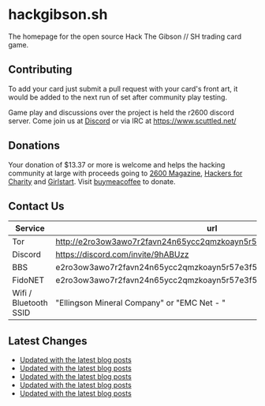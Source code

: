 # hackgibson.sh
The homepage for the open source Hack The Gibson // SH trading card game.


## Contributing

To add your card just submit a pull request with your card's front art, it would be added to the next run of set after community play testing.

Game play and discussions over the project is held the r2600 discord server. Come join us at [Discord](https://discord.com/invite/9hABUzz) or via IRC at https://www.scuttled.net/


## Donations

Your donation of $13.37 or more is welcome and helps the hacking community at large with proceeds going to [2600 Magazine](https://2600.com/), [Hackers for Charity](https://hackersforcharity.org) and [Girlstart](https://girlstart.org).  Visit [buymeacoffee](https://www.buymeacoffee.com/hackgibson.sh) to donate.


## Contact Us

Service | url
-|-
Tor | http://e2ro3ow3awo7r2favn24n65ycc2qmzkoayn5r57e3f56nvjwdcgg32ad.onion
Discord | https://discord.com/invite/9hABUzz
BBS | e2ro3ow3awo7r2favn24n65ycc2qmzkoayn5r57e3f56nvjwdcgg32ad.onion:23
FidoNET | e2ro3ow3awo7r2favn24n65ycc2qmzkoayn5r57e3f56nvjwdcgg32ad.onion:24554
Wifi / Bluetooth SSID | "Ellingson Mineral Company" or "EMC Net - <fidonet address>"

## Latest Changes
<!-- BLOG-POST-LIST:START -->
- [Updated with the latest blog posts](https://github.com/DFW2600/hackgibson.sh/commit/328adcc09a7009bc5703708dd9bc204bb38752f3)
- [Updated with the latest blog posts](https://github.com/DFW2600/hackgibson.sh/commit/f1de7b20e62c0924adce4ecf55deed5ac6bfd603)
- [Updated with the latest blog posts](https://github.com/DFW2600/hackgibson.sh/commit/7316b845709b4dab1732f837cfe89778545af2e4)
- [Updated with the latest blog posts](https://github.com/DFW2600/hackgibson.sh/commit/2c311e1faca3245aa29d1956ced797622c12b3e6)
- [Updated with the latest blog posts](https://github.com/DFW2600/hackgibson.sh/commit/d2dd8a62424e67f07641edb67f5d956b210875c9)
<!-- BLOG-POST-LIST:END -->
